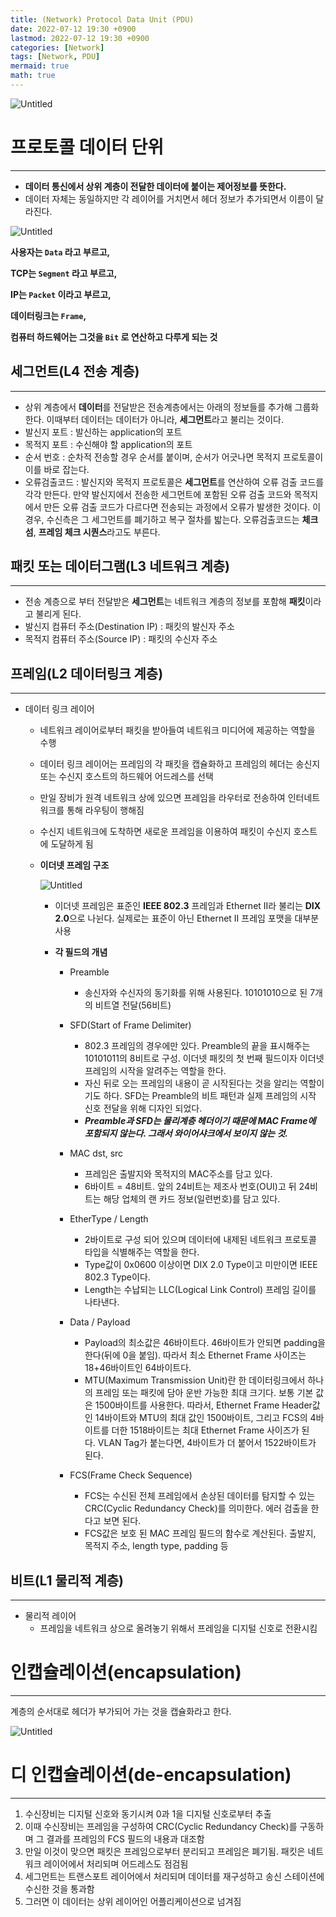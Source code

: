 ```yaml
---
title: (Network) Protocol Data Unit (PDU)
date: 2022-07-12 19:30 +0900
lastmod: 2022-07-12 19:30 +0900
categories: [Network]
tags: [Network, PDU]
mermaid: true
math: true
---
```


![Untitled](/assets/img/2022-07-12-network220712/Untitled.png)

# **프로토콜 데이터 단위**

---

- **데이터 통신에서 상위 계층이 전달한 데이터에 붙이는 제어정보를 뜻한다.**
- 데이터 자체는 동일하지만 각 레이어를 거치면서 헤더 정보가 추가되면서 이름이 달라진다.

![Untitled](/assets/img/2022-07-12-network220712/Untitled%201.png)

**사용자는 `Data` 라고 부르고,** 

**TCP는 `Segment` 라고 부르고,**

**IP는 `Packet` 이라고 부르고,**

**데이터링크는 `Frame`,**

**컴퓨터 하드웨어는 그것을 `Bit` 로 연산하고 다루게 되는 것**

## **세그먼트(L4 전송 계층)**

---

- 상위 계층에서 **데이터**를 전달받은 전송계층에서는 아래의 정보들를 추가해 그룹화 한다. 이때부터 데이터는 데이터가 아니라, **세그먼트**라고 불리는 것이다.
- 발신지 포트 : 발신하는 application의 포트
- 목적지 포트 : 수신해야 할 application의 포트
- 순서 번호 : 순차적 전송할 경우 순서를 붙이며, 순서가 어긋나면 목적지 프로토콜이 이를 바로 잡는다.
- 오류검출코드 : 발신지와 목적지 프로토콜은 **세그먼트**를 연산하여 오류 검출 코드를 각각 만든다. 만약 발신지에서 전송한 세그먼트에 포함된 오류 검출 코드와 목적지에서 만든 오류 검출 코드가 다르다면 전송되는 과정에서 오류가 발생한 것이다. 이 경우, 수신측은 그 세그먼트를 폐기하고 복구 절차를 밟는다. 오류검출코드는 **체크섬**, **프레임 체크 시퀀스**라고도 부른다.

## **패킷 또는 데이터그램(L3 네트워크 계층)**

---

- 전송 계층으로 부터 전달받은 **세그먼트**는 네트워크 계층의 정보를 포함해 **패킷**이라고 불리게 된다.
- 발신지 컴퓨터 주소(Destination IP) : 패킷의 발신자 주소
- 목적지 컴퓨터 주소(Source IP) : 패킷의 수신자 주소

## **프레임(L2 데이터링크 계층)**

---

- 데이터 링크 레이어
    - 네트워크 레이어로부터 패킷을 받아들여 네트워크 미디어에 제공하는 역할을 수행
    - 데이터 링크 레이어는 프레임의 각 패킷을 캡슐화하고 프레임의 헤더는 송신지 또는 수신지 호스트의 하드웨어 어드레스를 선택
    - 만일 장비가 원격 네트워크 상에 있으면 프레임을 라우터로 전송하여 인터네트워크를 통해 라우팅이 행해짐
    - 수신지 네트워크에 도착하면 새로운 프레임을 이용하여 패킷이 수신지 호스트에 도달하게 됨

    - **이더넷 프레임 구조**
        
        ![Untitled](/assets/img/2022-07-12-network220712/Untitled%202.png)
        
        - 이더넷 프레임은 표준인 **IEEE 802.3** 프레임과 Ethernet II라 불리는 **DIX 2.0**으로 나뉜다. 실제로는 표준이 아닌 Ethernet II 프레임 포맷을 대부분 사용

        - **각 필드의 개념**
            - Preamble
                - 송신자와 수신자의 동기화를 위해 사용된다. 10101010으로 된 7개의 비트열 전달(56비트)

            - SFD(Start of Frame Delimiter)
                - 802.3 프레임의 경우에만 있다. Preamble의 끝을 표시해주는 10101011의 8비트로 구성. 이더넷 패킷의 첫 번째 필드이자 이더넷 프레임의 시작을 알려주는 역할을 한다.
                - 자신 뒤로 오는 프레임의 내용이 곧 시작된다는 것을 알리는 역할이기도 하다. SFD는 Preamble의 비트 패턴과 실제 프레임의 시작 신호 전달을 위해 디자인 되었다.
                - ***Preamble과 SFD는 물리계층 헤더이기 때문에 MAC Frame에 포함되지 않는다. 그래서 와이어샤크에서 보이지 않는 것.***

            - MAC dst, src
                - 프레임은 출발지와 목적지의 MAC주소를 담고 있다.
                - 6바이트 = 48비트. 앞의 24비트는 제조사 번호(OUI)고 뒤 24비트는 해당 업체의 랜 카드 정보(일련번호)를 담고 있다.

            - EtherType / Length
                - 2바이트로 구성 되어 있으며 데이터에 내제된 네트워크 프로토콜 타입을 식별해주는 역할을 한다.
                - Type값이 0x0600 이상이면 DIX 2.0 Type이고 미만이면 IEEE 802.3 Type이다.
                - Length는 수납되는 LLC(Logical Link Control) 프레임 길이를 나타낸다.

            - Data / Payload
                - Payload의 최소값은 46바이트다. 46바이트가 안되면 padding을 한다(뒤에 0을 붙임). 따라서 최소 Ethernet Frame 사이즈는 18+46바이트인 64바이트다.
                - MTU(Maximum Transmission Unit)란 한 데이터링크에서 하나의 프레임 또는 패킷에 담아 운반 가능한 최대 크기다. 보통 기본 값은 1500바이트를 사용한다. 따라서, Ethernet Frame Header값인 14바이트와 MTU의 최대 값인 1500바이트, 그리고 FCS의 4바이트를 더한 1518바이트는 최대 Ethernet Frame 사이즈가 된다. VLAN Tag가 붙는다면, 4바이트가 더 붙어서 1522바이트가 된다.

            - FCS(Frame Check Sequence)
                - FCS는 수신된 전체 프레임에서 손상된 데이터를 탐지할 수 있는 CRC(Cyclic Redundancy Check)를 의미한다. 에러 검출을 한다고 보면 된다.
                - FCS값은 보호 된 MAC 프레임 필드의 함수로 계산된다. 출발지, 목적지 주소, length type, padding 등

## **비트(L1 물리적 계층)**

---

- 물리적 레이어
    - 프레임을 네트워크 상으로 올려놓기 위해서 프레임을 디지털 신호로 전환시킴

# **인캡슐레이션(encapsulation)**

---

계층의 순서대로 헤더가 부가되어 가는 것을 캡슐화라고 한다.

![Untitled](/assets/img/2022-07-12-network220712/Untitled%203.png)

# **디 인캡슐레이션(de-encapsulation)**

---

1. 수신장비는 디지털 신호와 동기시켜 0과 1을 디지털 신호로부터 추출
2. 이때 수신장비는 프레임을 구성하여 CRC(Cyclic Redundancy Check)를 구동하며 그 결과를 프레임의 FCS 필드의 내용과 대조함
3. 만일 이것이 맞으면 패킷은 프레임으로부터 분리되고 프레임은 폐기됨. 패킷은 네트워크 레이어에서 처리되며 어드레스도 점검됨
4. 세그먼트는 트랜스포트 레이어에서 처리되며 데이터를 재구성하고 송신 스테이션에 수신한 것을 통과함
5. 그러면 이 데이터는 상위 레이어인 어플리케이션으로 넘겨짐